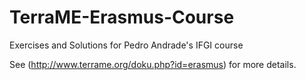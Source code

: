 TerraME-Erasmus-Course
======================

Exercises and Solutions for Pedro Andrade's IFGI course

See (http://www.terrame.org/doku.php?id=erasmus) for more details.
